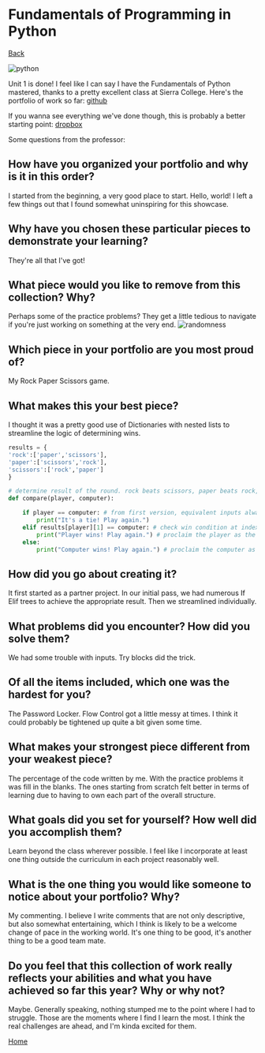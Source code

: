 # Fundamentals of Programming in Python
[Back](https://woodyhooten.com)

![python](https://i.imgur.com/PbehiH2.png)

Unit 1 is done! I feel like I can say I have the Fundamentals of Python mastered, thanks to a pretty excellent class at Sierra College. Here's the portfolio of work so far:
[github](https://github.com/frymatic/Fundamentals-of-Python)

If you wanna see everything we've done though, this is probably a better starting point:
[dropbox](https://www.dropbox.com/sh/20oetseuokictz7/AACu33oQrltq51L7O8bk2PKEa?dl=0)

Some questions from the professor:

## How have you organized your portfolio and why is it in this order?
I started from the beginning, a very good place to start. Hello, world! I left a few things out that I found somewhat uninspiring for this showcase.

## Why have you chosen these particular pieces to demonstrate your learning? 
They're all that I've got!

## What piece would you like to remove from this collection? Why?

Perhaps some of the practice problems? They get a little tedious to navigate if you're just working on something at the very end.
![randomness](https://i.imgur.com/yfEIlGy.png)

## Which piece in your portfolio are you most proud of?

My Rock Paper Scissors game. 

## What makes this your best piece?

I thought it was a pretty good use of Dictionaries with nested lists to streamline the logic of determining wins.
```python
results = {
'rock':['paper','scissors'],
'paper':['scissors','rock'],
'scissors':['rock','paper']
}

# determine result of the round. rock beats scissors, paper beats rock, scissors beat paper
def compare(player, computer):

	if player == computer: # from first version, equivalent inputs always resolved as ties, still useful in more streamline version
		print("It's a tie! Play again.")
	elif results[player][1] == computer: # check win condition at index 1 against computer's choice relative to the player's input
		print("Player wins! Play again.") # proclaim the player as the winner
	else:
		print("Computer wins! Play again.") # proclaim the computer as the winner
```

## How did you go about creating it?

It first started as a partner project. In our initial pass, we had numerous If Elif trees to achieve the appropriate result. Then we streamlined individually. 

## What problems did you encounter? How did you solve them? 

We had some trouble with inputs. Try blocks did the trick.

## Of all the items included, which one was the hardest for you?   

The Password Locker. Flow Control got a little messy at times. I think it could probably be tightened up quite a bit given some time.

## What makes your strongest piece different from your weakest piece?

The percentage of the code written by me. With the practice problems it was fill in the blanks. The ones starting from scratch felt better in terms of learning due to having to own each part of the overall structure.

## What goals did you set for yourself? How well did you accomplish them?

Learn beyond the class wherever possible. I feel like I incorporate at least one thing outside the curriculum in each project reasonably well. 

## What is the one thing you would like someone to notice about your portfolio? Why?

My commenting. I believe I write comments that are not only descriptive, but also somewhat entertaining, which I think is likely to be a welcome change of pace in the working world. It's one thing to be good, it's another thing to be a good team mate.

## Do you feel that this collection of work really reflects your abilities and what you have achieved so far this year? Why or why not?

Maybe. Generally speaking, nothing stumped me to the point where I had to struggle. Those are the moments where I find I learn the most. I think the real challenges are ahead, and I'm kinda excited for them.

[Home](hhttps://woodyhooten.com)
